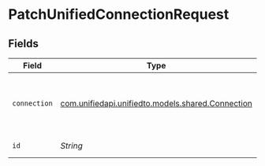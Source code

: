 # PatchUnifiedConnectionRequest


## Fields

| Field                                                                                  | Type                                                                                   | Required                                                                               | Description                                                                            |
| -------------------------------------------------------------------------------------- | -------------------------------------------------------------------------------------- | -------------------------------------------------------------------------------------- | -------------------------------------------------------------------------------------- |
| `connection`                                                                           | [com.unifiedapi.unifiedto.models.shared.Connection](../../models/shared/Connection.md) | :heavy_minus_sign:                                                                     | A connection represents a specific authentication of an integration.                   |
| `id`                                                                                   | *String*                                                                               | :heavy_check_mark:                                                                     | ID of the Connection                                                                   |